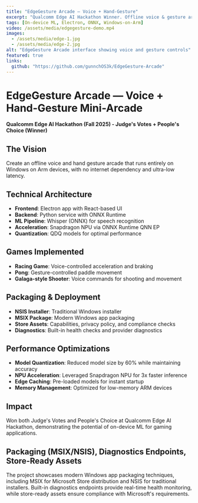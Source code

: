 ```yaml
---
title: "EdgeGesture Arcade — Voice + Hand-Gesture"
excerpt: "Qualcomm Edge AI Hackathon Winner. Offline voice & gesture arcade for Windows on Arm. Electron frontend + Python backend (ONNX Whisper, QNN EP)."
tags: [On-device ML, Electron, ONNX, Windows-on-Arm]
video: /assets/media/edgegesture-demo.mp4
images:
  - /assets/media/edge-1.jpg
  - /assets/media/edge-2.jpg
alt: "EdgeGesture Arcade interface showing voice and gesture controls"
featured: true
links:
  github: "https://github.com/gunnchOS3k/EdgeGesture-Arcade"
---
```


# EdgeGesture Arcade — Voice + Hand-Gesture Mini-Arcade

**Qualcomm Edge AI Hackathon (Fall 2025) - Judge's Votes + People's Choice (Winner)**

## The Vision

Create an offline voice and hand gesture arcade that runs entirely on Windows on Arm devices, with no internet dependency and ultra-low latency.

## Technical Architecture

- **Frontend**: Electron app with React-based UI
- **Backend**: Python service with ONNX Runtime
- **ML Pipeline**: Whisper (ONNX) for speech recognition
- **Acceleration**: Snapdragon NPU via ONNX Runtime QNN EP
- **Quantization**: QDQ models for optimal performance

## Games Implemented

- **Racing Game**: Voice-controlled acceleration and braking
- **Pong**: Gesture-controlled paddle movement
- **Galaga-style Shooter**: Voice commands for shooting and movement

## Packaging & Deployment

- **NSIS Installer**: Traditional Windows installer
- **MSIX Package**: Modern Windows app packaging
- **Store Assets**: Capabilities, privacy policy, and compliance checks
- **Diagnostics**: Built-in health checks and provider diagnostics

## Performance Optimizations

- **Model Quantization**: Reduced model size by 60% while maintaining accuracy
- **NPU Acceleration**: Leveraged Snapdragon NPU for 3x faster inference
- **Edge Caching**: Pre-loaded models for instant startup
- **Memory Management**: Optimized for low-memory ARM devices

## Impact

Won both Judge's Votes and People's Choice at Qualcomm Edge AI Hackathon, demonstrating the potential of on-device ML for gaming applications.

## Packaging (MSIX/NSIS), Diagnostics Endpoints, Store-Ready Assets

The project showcases modern Windows app packaging techniques, including MSIX for Microsoft Store distribution and NSIS for traditional installers. Built-in diagnostics endpoints provide real-time health monitoring, while store-ready assets ensure compliance with Microsoft's requirements.
